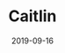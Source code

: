 ---
title: Caitlin
description: Caitlin is an elegant and simple theme designed to help tell your stories quickly and easily.
image: '/assets/img/projects/caitlin-preview.jpg'
price: 29
home: https://jekyllthemes.io/theme/caitlin-blog-jekyll-theme
demo: https://caitlin-jekyll.netlify.com/
date: 2019-09-16
---